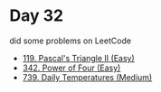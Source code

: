 # Day 32

did some problems on LeetCode

- [119. Pascal's Triangle II (Easy)](https://leetcode.com/problems/pascals-triangle-ii/description/)
- [342. Power of Four (Easy)](https://leetcode.com/problems/power-of-four/description/)
- [739. Daily Temperatures (Medium)](https://leetcode.com/problems/daily-temperatures/description/)
